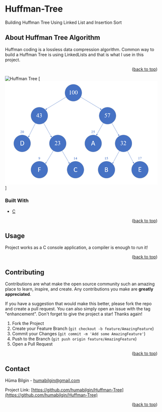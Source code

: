 # Huffman-Tree
Building Huffman Tree Using Linked List and Insertion Sort


<div id="top"></div> 



<!-- ABOUT THE PROJECT -->
## About Huffman Tree Algorithm

Huffman coding is a lossless data compression algorithm. Common way to build a Huffman Tree is using LinkedLists and that is what I use in this project.

<p align="right">(<a href="#top">back to top</a>)</p>

![Huffman Tree](/Huffman-Tree/huffmantree.png)
[![Huffman Tree][huffman-tree]]

### Built With

* [C](https://docs.microsoft.com/en-us/cpp/c-language/?view=msvc-170)


<p align="right">(<a href="#top">back to top</a>)</p>


## Usage
Project works as a C console application, a compiler is enough to run it!


<p align="right">(<a href="#top">back to top</a>)</p>




<!-- CONTRIBUTING -->
## Contributing

Contributions are what make the open source community such an amazing place to learn, inspire, and create. Any contributions you make are **greatly appreciated**.

If you have a suggestion that would make this better, please fork the repo and create a pull request. You can also simply open an issue with the tag "enhancement".
Don't forget to give the project a star! Thanks again!

1. Fork the Project
2. Create your Feature Branch (`git checkout -b feature/AmazingFeature`)
3. Commit your Changes (`git commit -m 'Add some AmazingFeature'`)
4. Push to the Branch (`git push origin feature/AmazingFeature`)
5. Open a Pull Request

<p align="right">(<a href="#top">back to top</a>)</p>



<!-- CONTACT -->
## Contact

Hüma Bilgin - humabilgin@gmail.com

Project Link: [https://github.com/humabilgin/Huffman-Tree](https://github.com/humabilgin/Huffman-Tree)

<p align="right">(<a href="#top">back to top</a>)</p>




<!-- MARKDOWN LINKS & IMAGES -->
<!-- https://www.markdownguide.org/basic-syntax/#reference-style-links -->
[huffman-tree]: https://github.com/humabilgin/Huffman-Tree/blob/main/huffmantree.png
